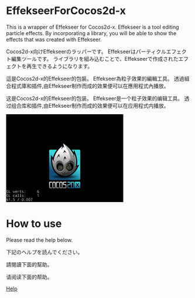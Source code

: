 ﻿EffekseerForCocos2d-x
=========

This is a wrapper of Effekseer for Cocos2d-x.
Effekseer is a tool editing particle effects. 
By incorporating a library, you will be able to show the effects that was created with Effekseer.

Cocos2d-x向けEffekseerのラッパーです。
Effekseerはパーティクルエフェクト編集ツールです。
ライブラリを組み込むことで、Effekseerで作成されたエフェクトを再生できるようになります。 

這是Cocos2d-x的Effekseer的包裝。
Effekseer為粒子效果的編輯工具。
透過組合程式庫和插件,由Effekseer制作而成的效果便可以在應用程式內播放。

这是Cocos2d-x的Effekseer的包装。
Effekseer是一个粒子效果的编辑工具。
透过组合库和插件,由Effekseer制作而成的效果便可以在应用程式内播放。

![Top](Top.gif)

How to use
=========

Please read the help below.

下記のヘルプを読んでください。

請閱讀下面的幫助。

请阅读下面的帮助。

[Help](https://effekseer.github.io/EffekseerForCocos2d-x/)
